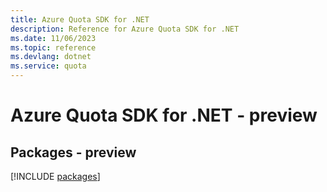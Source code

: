 ```yaml
---
title: Azure Quota SDK for .NET
description: Reference for Azure Quota SDK for .NET
ms.date: 11/06/2023
ms.topic: reference
ms.devlang: dotnet
ms.service: quota
---
```

# Azure Quota SDK for .NET - preview
## Packages - preview
[!INCLUDE [packages](quota-index.md)]